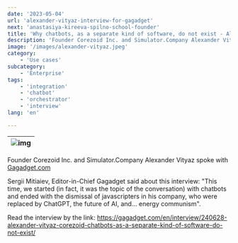 ```yaml
---
date: '2023-05-04'
url: 'alexander-vityaz-interview-for-gagadget'
next: 'anastasiya-kireeva-spilno-school-founder'
title: 'Why chatbots, as a separate kind of software, do not exist - Alexander Vityaz`s interview for Gagadget'
description: 'Founder Corezoid Inc. and Simulator.Company Alexander Vityaz spoke with Gagadget.com'
image: '/images/alexander-vityaz.jpeg'
category:
    - 'Use cases'
subcategory:
	- 'Enterprise'
tags:
    - 'integration'
    - 'chatbot'
    - 'orchestrator'
    - 'interview'
lang: 'en'

---
```

| ![img](/images/alexander-vityaz.jpeg) |
| :---: |

Founder Corezoid Inc. and Simulator.Company Alexander Vityaz spoke with [Gagadget.com](https://gagadget.com)

Sergii Mitiaiev, Editor-in-Chief Gagadget said about this interview: "This time, we started (in fact, it was the topic of the conversation) with chatbots and ended with the dismissal of javascripters in his company, who were replaced by ChatGPT, the future of AI, and... energy communism".

Read the interview by the link: <https://gagadget.com/en/interview/240628-alexander-vityaz-corezoid-chatbots-as-a-separate-kind-of-software-do-not-exist/>
